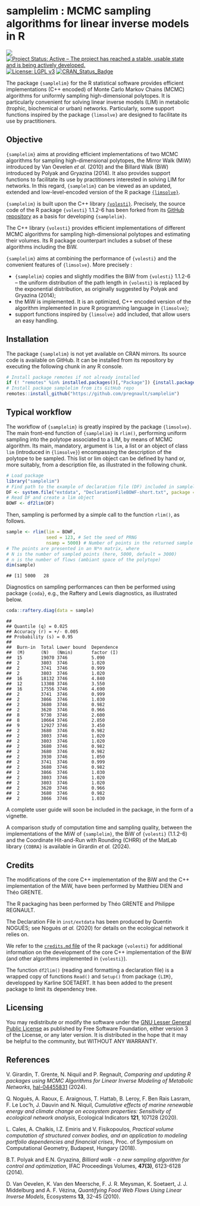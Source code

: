 samplelim : MCMC sampling algorithms for linear inverse models in R
================

![](https://img.shields.io/badge/lifecycle-maturing-blue.svg) [![Project
Status: Active – The project has reached a stable, usable state and is
being actively
developed.](http://www.repostatus.org/badges/latest/active.svg)](http://www.repostatus.org/#active)
[![License: LGPL
v3](https://img.shields.io/badge/License-LGPL%20v3-blue.svg)](https://www.gnu.org/licenses/lgpl-3.0)
[![CRAN_Status_Badge](http://www.r-pkg.org/badges/version/regexplain)](https://cran.r-project.org/package=samplelim)

The package `{samplelim}` for the R statistical software provides
efficient implementations (C++ encoded) of Monte Carlo Markov Chains
(MCMC) algorithms for uniformly sampling high-dimensional polytopes. It
is particularly convenient for solving linear inverse models (LIM) in
metabolic (trophic, biochemical or urban) networks. Particularly, some
support functions inspired by the package `{limsolve}` are designed to
facilitate its use by practitioners.

## Objective

`{samplelim}` aims at providing efficient implementations of two MCMC
algorithms for sampling high-dimensional polytopes, the Mirror Walk
(MiW) introduced by Van Oevelen *et al.* (2010) and the Billard Walk
(BiW) introduced by Polyak and Gryazina (2014). It also provides support
functions to facilitate its use by practitioners interested in solving
LIM for networks. In this regard, `{samplelim}` can be viewed as an
updated, extended and low-level-encoded version of the R package
[`{limsolve}`](https://cran.r-project.org/web/packages/limSolve/index.html).

`{samplelim}` is built upon the C++ library
[`{volesti}`](https://github.com/GeomScale/volesti). Precisely, the
source code of the R package `{volesti}` 1.1.2-6 has been forked from
its [GitHub
repository](https://github.com/GeomScale/volesti/releases/tag/v1.1.2-6)
as a basis for developing `{samplelim}`.

The C++ library `{volesti}` provides efficient implementations of
different MCMC algorithms for sampling high-dimensional polytopes and
estimating their volumes. Its R package counterpart includes a subset of
these algorithms including the BiW.

`{samplelim}` aims at combining the performance of `{volesti}` and the
convenient features of `{limsolve}`. More precisely :

- `{samplelim}` copies and slightly modifies the BiW from `{volesti}`
  1.1.2-6 – the uniform distribution of the path length in `{volesti}`
  is replaced by the exponential distribution, as originally suggested
  by Polyak and Gryazina (2014);
- the MiW is implemented. It is an optimized, C++ encoded version of the
  algorithm implemented in pure R programming language in `{limsolve}`;
- support functions inspired by `{limsolve}` add included, that allow
  users an easy handling.

## Installation

The package `{samplelim}` is not yet available on CRAN mirrors. Its
source code is available on GitHub. It can be installed from its
repository by executing the following chunk in any R console.

``` r
# Install package remotes if not already installed
if (! "remotes" %in% installed.packages()[,"Package"]) {install.packages("remotes")}
# Install package samplelim from its GitHub repo
remotes::install_github("https://github.com/pregnault/samplelim")
```

## Typical workflow

The workflow of `{samplelim}` is greatly inspired by the package
`{limsolve}`. The main front-end function of `{samplelim}` is `rlim()`,
performing uniform sampling into the polytope associated to a LIM, by
means of MCMC algorithm. Its main, mandatory, argument is `lim`, a list
or an object of class `lim` (introduced in `{limsolve}`) encompassing
the description of the polytope to be sampled. This list or lim object
can be defined by hand or, more suitably, from a description file, as
illustrated in the following chunk.

``` r
# Load package
library("samplelim")
# Find path to the example of declaration file (DF) included in samplelim
DF <- system.file("extdata", "DeclarationFileBOWF-short.txt", package = "samplelim")
# Read DF and create a lim object
BOWF <- df2lim(DF)
```

Then, sampling is performed by a simple call to the function `rlim()`,
as follows.

``` r
sample <- rlim(lim = BOWF, 
               seed = 123, # Set the seed of PRNG
               nsamp = 5000) # Number of points in the returned sample
# The points are presented in an N*n matrix, where
# N is the number of sampled points (here, 5000, default = 3000)
# n is the number of flows (ambiant space of the polytope)
dim(sample)
```

    ## [1] 5000   28

Diagnostics on sampling performances can then be performed using package
`{coda}`, e.g., the Raftery and Lewis diagnostics, as illustrated below.

``` r
coda::raftery.diag(data = sample)
```

    ## 
    ## Quantile (q) = 0.025
    ## Accuracy (r) = +/- 0.005
    ## Probability (s) = 0.95 
    ##                                        
    ##  Burn-in  Total Lower bound  Dependence
    ##  (M)      (N)   (Nmin)       factor (I)
    ##  15       19070 3746         5.090     
    ##  2        3803  3746         1.020     
    ##  2        3741  3746         0.999     
    ##  2        3803  3746         1.020     
    ##  16       18132 3746         4.840     
    ##  12       13308 3746         3.550     
    ##  16       17556 3746         4.690     
    ##  2        3741  3746         0.999     
    ##  2        3866  3746         1.030     
    ##  2        3680  3746         0.982     
    ##  2        3620  3746         0.966     
    ##  8        9730  3746         2.600     
    ##  8        10664 3746         2.850     
    ##  9        12927 3746         3.450     
    ##  2        3680  3746         0.982     
    ##  2        3803  3746         1.020     
    ##  2        3803  3746         1.020     
    ##  2        3680  3746         0.982     
    ##  2        3680  3746         0.982     
    ##  2        3930  3746         1.050     
    ##  2        3741  3746         0.999     
    ##  2        3680  3746         0.982     
    ##  2        3866  3746         1.030     
    ##  2        3803  3746         1.020     
    ##  2        3803  3746         1.020     
    ##  2        3620  3746         0.966     
    ##  2        3680  3746         0.982     
    ##  2        3866  3746         1.030

A complete user guide will soon be included in the package, in the form
of a vignette.

A comparison study of computation time and sampling quality, between the
implementations of the MiW of `{samplelim}`, the BiW of `{volesti}`
(1.1.2-6) and the Coordinate Hit-and-Run with Rounding (CHRR) of the
MatLab library `{COBRA}` is available in Girardin *et al.* (2024).

## Credits

The modifications of the core C++ implementation of the BiW and the C++
implementation of the MiW, have been performed by Matthieu DIEN and Théo
GRENTE.

The R packaging has been performed by Théo GRENTE and Philippe REGNAULT.

The Declaration File in `inst/extdata` has been produced by Quentin
NOGUÈS; see Noguès *at al.* (2020) for details on the ecological network
it relies on.

We refer to the [`credits.md`
file](https://github.com/GeomScale/volesti/blob/v1.1.1/doc/credits.md)
of the R package `{volesti}` for additional information on the
development of the core C++ implementation of the BiW (and other
algorithms implemented in `{volesti}`).

The function `df2lim()` (reading and formatting a declaration file) is a
wrapped copy of functions `Read()` and `Setup()` from package `{LIM}`,
developped by Karline SOETAERT. It has been added to the present package
to limit its dependency tree.

## Licensing

You may redistribute or modify the software under the [GNU Lesser
General Public License](LICENSE.md) as published by Free Software
Foundation, either version 3 of the License, or any later version. It is
distributed in the hope that it may be helpful to the community, but
WITHOUT ANY WARRANTY.

## References

V. Girardin, T. Grente, N. Niquil and P. Regnault, *Comparing and
updating R packages using MCMC Algorithms for Linear Inverse Modeling of
Metabolic Networks*, [hal-04455831](https://hal.science/hal-04455831)
(2024).

Q. Noguès, A. Raoux, E. Araignous, T. Hattab, B. Leroy, F. Ben Rais
Lasram, F. Le Loc’h, J. Dauvin and N. Niquil, *Cumulative effects of
marine renewable energy and climate change on ecosystem properties:
Sensitivity of ecological network analysis*, Ecological Indicators
**121**, 107128 (2020).

L. Cales, A. Chalkis, I.Z. Emiris and V. Fisikopoulos, *Practical volume
computation of structured convex bodies, and an application to modeling
portfolio dependencies and financial crises*, Proc. of Symposium on
Computational Geometry, Budapest, Hungary (2018).

B.T. Polyak and E.N. Gryazina, *Billiard walk - a new sampling algorithm
for control and optimization*, IFAC Proceedings Volumes, **47(3)**,
6123-6128 (2014).

D. Van Oevelen, K. Van den Meersche, F. J. R. Meysman, K. Soetaert, J.
J. Middelburg and A. F. Vézina, *Quantifying Food Web Flows Using Linear
Inverse Models*, Ecosystems **13**, 32-45 (2010).
